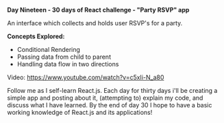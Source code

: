 **Day Nineteen - 30 days of React challenge - "Party RSVP" app**

An interface which collects and holds user RSVP's for a party. 

**Concepts Explored:**
- Conditional Rendering
- Passing data from child to parent
- Handling data flow in two directions

Video: https://www.youtube.com/watch?v=c5xIi-N_a80

Follow me as I self-learn React.js. Each day for thirty days i'll be creating a simple app and posting about it, (attempting to) explain my code, and discuss what I have learned. By the end of day 30 I hope to have a basic working knowledge of React.js and its applications!
